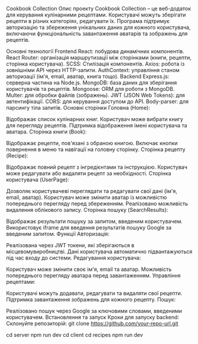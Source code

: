 Cookbook Collection
Опис проекту
Cookbook Collection – це веб-додаток для керування кулінарними рецептами. Користувачі можуть зберігати рецепти в різних категоріях, редагувати їх. Програма підтримує авторизацію та збереження унікальних даних для кожного користувача, включаючи функціональність завантаження аватарів та зображень для рецептів.

Основні технології
Frontend
React: побудова динамічних компонентів.
React Router: організація маршрутизації між сторінками (книги, рецепти, сторінка користувача).
SCSS: Стилізація компонентів.
Axios: робота із зовнішніми API через HTTP-запити.
AuthContext: управління станом авторизації (ім'я, email, аватар, книга тощо).
Backend
Express.js: серверна частина на Node.js.
MongoDB: база даних для зберігання користувачів та рецептів.
Mongoose: ORM для роботи з MongoDB.
Multer: для обробки файлів (зображень).
JWT (JSON Web Tokens): для автентифікації.
CORS: для керування доступом до API.
Body-parser: для парсингу тіла запитів.
Основні сторінки
Головна (Home):

Відображає список кулінарних книг.
Користувач може вибрати книгу для перегляду рецептів.
Підтримка відображення імені користувача та аватара.
Сторінка книги (Book):

Відображає рецепти, пов'язані з обраною книгою.
Включає кнопки повернення в меню та навігації на головну сторінку.
Сторінка рецепту (Recipe):

Відображає повний рецепт з інгредієнтами та інструкцією.
Користувач може редагувати або видаляти рецепт за необхідності.
Сторінка користувача (UserPage):

Дозволяє користувачеві переглядати та редагувати свої дані (ім'я, email, аватар).
Користувач може змінити аватар із можливістю попереднього перегляду перед збереженням.
Реалізовано можливість видалення облікового запису.
Сторінка пошуку (SearchResults):

Відображає результати пошуку за запитом, введеним користувачем.
Використовує iframe для введення результатів пошуку Google за введеним запитом.
Функції
Авторизація:

Реалізована через JWT токени, які зберігаються в місцевомувиробництві.
Дані користувача автоматично підвантажуються під час входу до системи.
Редагування користувача:

Користувач може змінити своє ім'я, email та аватар.
Можливість попереднього перегляду аватара перед завантаженням.
Управління рецептами:

Користувачі можуть додавати, редагувати та видаляти свої рецепти.
Підтримка завантаження зображень для кожного рецепту.
Пошук:

Реалізовано пошук через Google за ключовими словами, введеними користувачем.
Встановлення та запуск
Кроки для запуску backend:
Склонуйте репозиторій:
git clone https://github.com/your-repo-url.git

cd server
npm run dev
cd client
cd recipes
npm run dev
